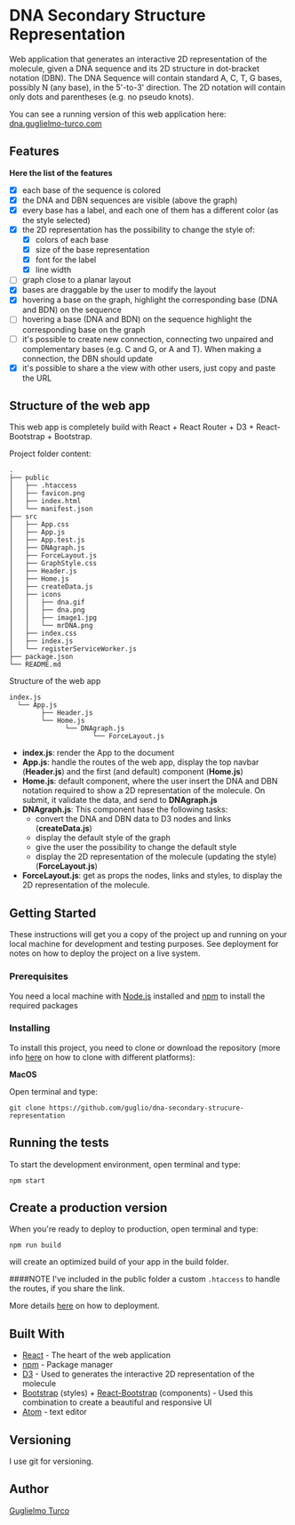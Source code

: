 # DNA Secondary Structure Representation

Web application that generates an interactive 2D representation of the molecule, given a DNA sequence and its 2D structure in dot-bracket
notation (DBN).
The DNA Sequence will contain standard A, C, T, G bases, possibly N (any base), in the 5'-to-3' direction.
The 2D notation will contain only dots and parentheses (e.g. no pseudo knots).

You can see a running version of this web application here:   
    [dna.guglielmo-turco.com](dna.guglielmo-turco.com)

## Features

**Here the list of the features**
- [x] each base of the sequence is colored
- [x] the DNA and DBN sequences are visible (above the graph)
- [x] every base has a label, and each one of them has a different color (as the style selected)
- [x] the 2D representation has the possibility to change the style of:
  - [x] colors of each base
  - [x] size of the base representation
  - [x] font for the label
  - [x] line width
- [ ] graph close to a planar layout
- [x] bases are draggable by the user to modify the layout
- [x] hovering a base on the graph, highlight the corresponding base (DNA and BDN) on the sequence
- [ ] hovering a base (DNA and BDN) on the sequence highlight the corresponding base on the graph
- [ ] it's possible to create new connection, connecting two unpaired and complementary bases (e.g. C and G, or A and T). When making a connection, the DBN should update
- [x] it's possible to share a the view with other users, just copy and paste the URL

## Structure of the web app

This web app is completely build with React + React Router + D3 + React-Bootstrap + Bootstrap.

Project folder content:

```ANSI
.
├── public
│   ├── .htaccess
│   ├── favicon.png
│   ├── index.html
│   └── manifest.json
├── src
│   ├── App.css
│   ├── App.js
│   ├── App.test.js
│   ├── DNAgraph.js
│   ├── ForceLayout.js
│   ├── GraphStyle.css
│   ├── Header.js
│   ├── Home.js
│   ├── createData.js
│   ├── icons
│   │   ├── dna.gif
│   │   ├── dna.png
│   │   ├── image1.jpg
│   │   └── mrDNA.png
│   ├── index.css
│   ├── index.js
│   └── registerServiceWorker.js
├── package.json
└── README.md
```
Structure of the web app

```ANSI
index.js
  └── App.js
        ├── Header.js
        └── Home.js
              └── DNAgraph.js      
                     └── ForceLayout.js
```

- **index.js**: render the App to the document
- **App.js**: handle the routes of the web app, display the top navbar (**Header.js**) and the first (and default) component (**Home.js**)
- **Home.js**: default component, where the user insert the DNA and DBN notation required to show a 2D representation of the molecule. On submit, it validate the data, and send to **DNAgraph.js**
- **DNAgraph.js**: This component hase the following tasks:
    - convert the DNA and DBN data to D3 nodes and links (**createData.js**)
    - display the default style of the graph
    - give the user the possibility to change the default style
    - display the 2D representation of the molecule (updating the style) (**ForceLayout.js**)
- **ForceLayout.js**: get as props the nodes, links and styles, to display the 2D representation of the molecule.

## Getting Started

These instructions will get you a copy of the project up and running on your local machine for development and testing purposes. See deployment for notes on how to deploy the project on a live system.

### Prerequisites

You need a local machine with [Node.js](https://nodejs.org/en/) installed and [npm](https://www.npmjs.com/) to install the required packages

### Installing

To install this project, you need to clone or download the repository (more info [here](https://help.github.com/articles/cloning-a-repository/) on how to clone with different platforms):

**MacOS**

Open terminal and type:
```shell
git clone https://github.com/guglio/dna-secondary-strucure-representation
```

## Running the tests

To start the development environment, open terminal and type:
```shell
npm start
```

## Create a production version

When you're ready to deploy to production, open terminal and type:
```shell
npm run build
```
will create an optimized build of your app in the build folder.

####NOTE
I've included in the public folder a custom `.htaccess` to handle the routes, if you share the link.

More details [here](https://github.com/facebookincubator/create-react-app/blob/master/packages/react-scripts/template/README.md#deployment) on how to deployment.

## Built With

* [React](https://facebook.github.io/react/) - The heart of the web application
* [npm](https://www.npmjs.com/) - Package manager
* [D3](https://d3js.org/) - Used to generates the interactive 2D representation of the molecule
* [Bootstrap](http://getbootstrap.com/) (styles) +  [React-Bootstrap](https://react-bootstrap.github.io/) (components) - Used this combination to create a beautiful and responsive UI
* [Atom](https://atom.io/) - text editor

## Versioning

I use git for versioning.

## Author

[Guglielmo Turco](https://github.com/guglio)
